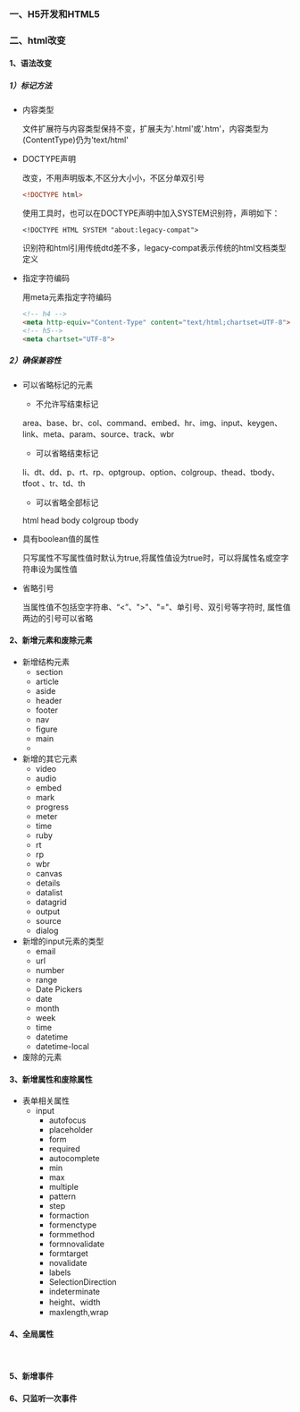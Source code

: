 ### 一、H5开发和HTML5



### 二、html改变

#### 1、语法改变

##### 1）标记方法

- 内容类型

  文件扩展符与内容类型保持不变，扩展夫为'.html'或'.htm'，内容类型为(ContentType)仍为'text/html'

- DOCTYPE声明

  改变，不用声明版本,不区分大小小，不区分单双引号

  ```html
  <!DOCTYPE html>
  ```

  使用工具时，也可以在DOCTYPE声明中加入SYSTEM识别符，声明如下：

  ```
  <!DOCTYPE HTML SYSTEM "about:legacy-compat">
  ```

  ​	识别符和html引用传统dtd差不多，legacy-compat表示传统的html文档类型定义

- 指定字符编码

  用meta元素指定字符编码

  ```html
  <!-- h4 -->
  <meta http-equiv="Content-Type" content="text/html;chartset=UTF-8">
  <!-- h5-->
  <meta chartset="UTF-8">
  ```

##### 2）确保兼容性

- 可以省略标记的元素
  - 不允许写结束标记

  area、base、br、col、command、embed、hr、img、input、keygen、link、meta、param、source、track、wbr

  - 可以省略结束标记

  li、dt、dd、p、rt、rp、optgroup、option、colgroup、thead、tbody、tfoot  、tr、td、th

  - 可以省略全部标记

  html head body colgroup tbody

- 具有boolean值的属性

  只写属性不写属性值时默认为true,将属性值设为true时，可以将属性名或空字符串设为属性值

- 省略引号

  当属性值不包括空字符串、“<”、">"、"="、单引号、双引号等字符时, 属性值两边的引号可以省略

#### 2、新增元素和废除元素

- 新增结构元素
  - section
  - article
  - aside
  - header
  - footer
  - nav
  - figure
  - main
  - 
- 新增的其它元素
  - video
  - audio
  - embed
  - mark
  - progress
  - meter
  - time
  - ruby
  - rt
  - rp
  - wbr
  - canvas
  - details
  - datalist
  - datagrid
  - output
  - source
  - dialog
- 新增的input元素的类型
  - email
  - url
  - number
  - range
  - Date Pickers
  - date
  - month
  - week
  - time
  - datetime
  - datetime-local
- 废除的元素

#### 3、新增属性和废除属性

- 表单相关属性
  - input
    - autofocus
    - placeholder
    - form
    - required
    - autocomplete
    - min
    - max
    - multiple
    - pattern
    - step
    - formaction
    - formenctype
    - formmethod
    - formnovalidate
    - formtarget
    - novalidate
    - labels
    - SelectionDirection
    - indeterminate
    - height、width
    - maxlength,wrap

#### 4、全局属性

​	

#### 5、新增事件



#### 6、只监听一次事件